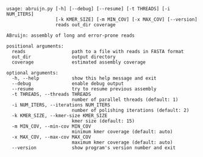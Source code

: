     usage: abruijn.py [-h] [--debug] [--resume] [-t THREADS] [-i NUM_ITERS]
                      [-k KMER_SIZE] [-m MIN_COV] [-x MAX_COV] [--version]
                      reads out_dir coverage
    
    ABruijn: assembly of long and error-prone reads
    
    positional arguments:
      reads                 path to a file with reads in FASTA format
      out_dir               output directory
      coverage              estimated assembly coverage
    
    optional arguments:
      -h, --help            show this help message and exit
      --debug               enable debug output
      --resume              try to resume previous assembly
      -t THREADS, --threads THREADS
                            number of parallel threads (default: 1)
      -i NUM_ITERS, --iterations NUM_ITERS
                            number of polishing iterations (default: 2)
      -k KMER_SIZE, --kmer-size KMER_SIZE
                            kmer size (default: 15)
      -m MIN_COV, --min-cov MIN_COV
                            minimum kmer coverage (default: auto)
      -x MAX_COV, --max-cov MAX_COV
                            maximum kmer coverage (default: auto)
      --version             show program's version number and exit



